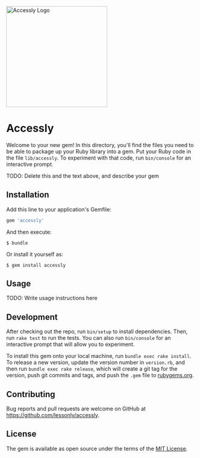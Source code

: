 <img width="268" src="https://raw.githubusercontent.com/lessonly/accessly/master/logo/logo.png" alt="Accessly Logo">

# Accessly

Welcome to your new gem! In this directory, you'll find the files you need to be able to package up your Ruby library into a gem. Put your Ruby code in the file `lib/accessly`. To experiment with that code, run `bin/console` for an interactive prompt.

TODO: Delete this and the text above, and describe your gem

## Installation

Add this line to your application's Gemfile:

```ruby
gem 'accessly'
```

And then execute:

    $ bundle

Or install it yourself as:

    $ gem install accessly

## Usage

TODO: Write usage instructions here

## Development

After checking out the repo, run `bin/setup` to install dependencies. Then, run `rake test` to run the tests. You can also run `bin/console` for an interactive prompt that will allow you to experiment.

To install this gem onto your local machine, run `bundle exec rake install`. To release a new version, update the version number in `version.rb`, and then run `bundle exec rake release`, which will create a git tag for the version, push git commits and tags, and push the `.gem` file to [rubygems.org](https://rubygems.org).

## Contributing

Bug reports and pull requests are welcome on GitHub at https://github.com/lessonly/accessly.

## License

The gem is available as open source under the terms of the [MIT License](https://opensource.org/licenses/MIT).
